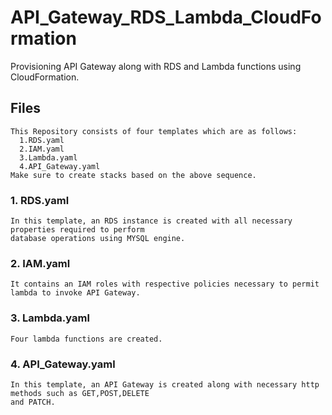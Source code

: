 # API_Gateway_RDS_Lambda_CloudFormation
Provisioning API Gateway along with RDS and Lambda functions using CloudFormation.


## Files
    This Repository consists of four templates which are as follows:
      1.RDS.yaml
      2.IAM.yaml
      3.Lambda.yaml
      4.API_Gateway.yaml
    Make sure to create stacks based on the above sequence.


### 1. RDS.yaml
    In this template, an RDS instance is created with all necessary properties required to perform
    database operations using MYSQL engine.
### 2. IAM.yaml
    It contains an IAM roles with respective policies necessary to permit lambda to invoke API Gateway.
### 3. Lambda.yaml
    Four lambda functions are created.
### 4. API_Gateway.yaml
    In this template, an API Gateway is created along with necessary http methods such as GET,POST,DELETE
    and PATCH.
